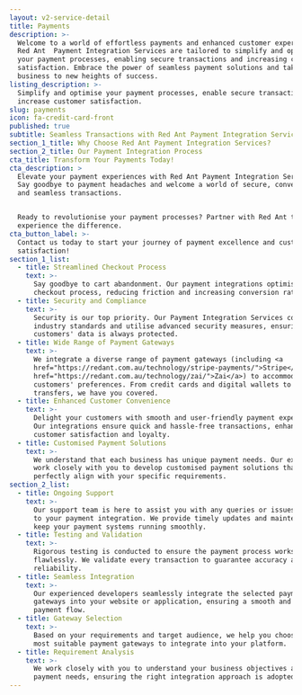 ```yaml
---
layout: v2-service-detail
title: Payments
description: >-
  Welcome to a world of effortless payments and enhanced customer experiences!
  Red Ant  Payment Integration Services are tailored to simplify and optimise
  your payment processes, enabling secure transactions and increasing customer
  satisfaction. Embrace the power of seamless payment solutions and take your
  business to new heights of success.
listing_description: >-
  Simplify and optimise your payment processes, enable secure transactions and
  increase customer satisfaction.
slug: payments
icon: fa-credit-card-front
published: true
subtitle: Seamless Transactions with Red Ant Payment Integration Services
section_1_title: Why Choose Red Ant Payment Integration Services?
section_2_title: Our Payment Integration Process
cta_title: Transform Your Payments Today!
cta_description: >
  Elevate your payment experiences with Red Ant Payment Integration Services.
  Say goodbye to payment headaches and welcome a world of secure, convenient,
  and seamless transactions.


  Ready to revolutionise your payment processes? Partner with Red Ant to
  experience the difference.
cta_button_label: >-
  Contact us today to start your journey of payment excellence and customer
  satisfaction!
section_1_list:
  - title: Streamlined Checkout Process
    text: >-
      Say goodbye to cart abandonment. Our payment integrations optimise the
      checkout process, reducing friction and increasing conversion rates.
  - title: Security and Compliance
    text: >-
      Security is our top priority. Our Payment Integration Services comply with
      industry standards and utilise advanced security measures, ensuring your
      customers' data is always protected.
  - title: Wide Range of Payment Gateways
    text: >-
      We integrate a diverse range of payment gateways (including <a
      href="https://redant.com.au/technology/stripe-payments/">Stripe</a> and <a
      href="https://redant.com.au/technology/zai/">Zai</a>) to accommodate your
      customers' preferences. From credit cards and digital wallets to bank
      transfers, we have you covered.
  - title: Enhanced Customer Convenience
    text: >-
      Delight your customers with smooth and user-friendly payment experiences.
      Our integrations ensure quick and hassle-free transactions, enhancing
      customer satisfaction and loyalty.
  - title: Customised Payment Solutions
    text: >-
      We understand that each business has unique payment needs. Our experts
      work closely with you to develop customised payment solutions that
      perfectly align with your specific requirements.
section_2_list:
  - title: Ongoing Support
    text: >-
      Our support team is here to assist you with any queries or issues related
      to your payment integration. We provide timely updates and maintenance to
      keep your payment systems running smoothly.
  - title: Testing and Validation
    text: >-
      Rigorous testing is conducted to ensure the payment process works
      flawlessly. We validate every transaction to guarantee accuracy and
      reliability.
  - title: Seamless Integration
    text: >-
      Our experienced developers seamlessly integrate the selected payment
      gateways into your website or application, ensuring a smooth and secure
      payment flow.
  - title: Gateway Selection
    text: >-
      Based on your requirements and target audience, we help you choose the
      most suitable payment gateways to integrate into your platform.
  - title: Requirement Analysis
    text: >-
      We work closely with you to understand your business objectives and
      payment needs, ensuring the right integration approach is adopted.
---
```



















